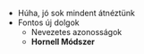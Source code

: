 - Húha, jó sok mindent átnéztünk
- Fontos új dolgok
	- Nevezetes azonosságok
	- **Hornell Módszer** 